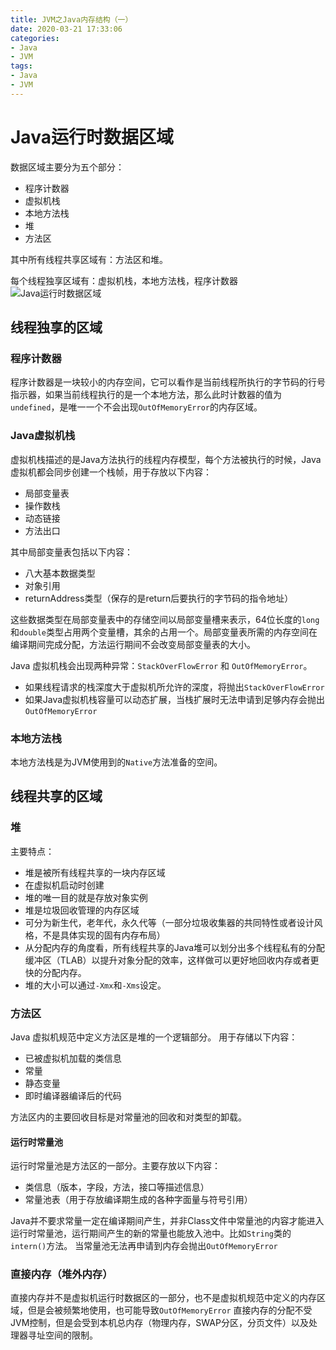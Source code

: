 ```yaml
---
title: JVM之Java内存结构（一）
date: 2020-03-21 17:33:06
categories:
- Java
- JVM
tags:
- Java
- JVM
---
```


# Java运行时数据区域
数据区域主要分为五个部分：
- 程序计数器
- 虚拟机栈
- 本地方法栈
- 堆
- 方法区

其中所有线程共享区域有：方法区和堆。

每个线程独享区域有：虚拟机栈，本地方法栈，程序计数器
![Java运行时数据区域](https://blog-1251613845.cos.ap-shanghai.myqcloud.com/jvm/java-memory.png)


## 线程独享的区域

### 程序计数器

 程序计数器是一块较小的内存空间，它可以看作是当前线程所执行的字节码的行号指示器，如果当前线程执行的是一个本地方法，那么此时计数器的值为`undefined`，是唯一一个不会出现`OutOfMemoryError`的内存区域。

 ### Java虚拟机栈
 虚拟机栈描述的是Java方法执行的线程内存模型，每个方法被执行的时候，Java虚拟机都会同步创建一个栈帧，用于存放以下内容：
 - 局部变量表
 - 操作数栈
 - 动态链接
 - 方法出口




其中局部变量表包括以下内容：
- 八大基本数据类型
- 对象引用
- returnAddress类型（保存的是return后要执行的字节码的指令地址）

这些数据类型在局部变量表中的存储空间以局部变量槽来表示，64位长度的`long`和`double`类型占用两个变量槽，其余的占用一个。局部变量表所需的内存空间在编译期间完成分配，方法运行期间不会改变局部变量表的大小。

Java 虚拟机栈会出现两种异常：`StackOverFlowError` 和 `OutOfMemoryError`。

-  如果线程请求的栈深度大于虚拟机所允许的深度，将抛出`StackOverFlowError`
-  如果Java虚拟机栈容量可以动态扩展，当栈扩展时无法申请到足够内存会抛出`OutOfMemoryError`

### 本地方法栈
本地方法栈是为JVM使用到的`Native`方法准备的空间。



## 线程共享的区域



### 堆

主要特点：

- 堆是被所有线程共享的一块内存区域
- 在虚拟机启动时创建
- 堆的唯一目的就是存放对象实例
- 堆是垃圾回收管理的内存区域
- 可分为新生代，老年代，永久代等（一部分垃圾收集器的共同特性或者设计风格，不是具体实现的固有内存布局）
- 从分配内存的角度看，所有线程共享的Java堆可以划分出多个线程私有的分配缓冲区（TLAB）以提升对象分配的效率，这样做可以更好地回收内存或者更快的分配内存。
- 堆的大小可以通过`-Xmx`和`-Xms`设定。



### 方法区

Java 虚拟机规范中定义方法区是堆的一个逻辑部分。
用于存储以下内容：

- 已被虚拟机加载的类信息
- 常量
- 静态变量
- 即时编译器编译后的代码

方法区内的主要回收目标是对常量池的回收和对类型的卸载。



#### 运行时常量池

运行时常量池是方法区的一部分。主要存放以下内容：
- 类信息（版本，字段，方法，接口等描述信息）
- 常量池表（用于存放编译期生成的各种字面量与符号引用）

Java并不要求常量一定在编译期间产生，并非Class文件中常量池的内容才能进入运行时常量池，运行期间产生的新的常量也能放入池中。比如`String`类的`intern()`方法。
当常量池无法再申请到内存会抛出`OutOfMemoryError`




### 直接内存（堆外内存）
直接内存并不是虚拟机运行时数据区的一部分，也不是虚拟机规范中定义的内存区域，但是会被频繁地使用，也可能导致`OutOfMemoryError`
直接内存的分配不受JVM控制，但是会受到本机总内存（物理内存，SWAP分区，分页文件）以及处理器寻址空间的限制。